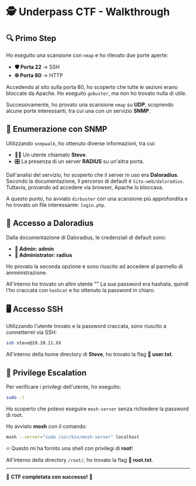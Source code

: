 # 🕵️ Underpass CTF - Walkthrough

## 🔍 Primo Step

Ho eseguito una scansione con `nmap` e ho rilevato due porte aperte:

- **🛡️ Porta 22** → SSH
- **🌐 Porta 80** → HTTP

Accedendo al sito sulla porta 80, ho scoperto che tutte le sezioni erano bloccate da Apache. Ho eseguito `gobuster`, ma non ho trovato nulla di utile.

Successivamente, ho provato una scansione `nmap` su **UDP**, scoprendo alcune porte interessanti, tra cui una con un servizio **SNMP**.

## 📡 Enumerazione con SNMP

Utilizzando `snmpwalk`, ho ottenuto diverse informazioni, tra cui:

- 🧑‍💻 Un utente chiamato **Steve**.
- 🎛️ La presenza di un server **RADIUS** su un'altra porta.

Dall'analisi del servizio, ho scoperto che il server in uso era **Daloradius**. Secondo la documentazione, il percorso di default è `Sito-web/daloradius`. Tuttavia, provando ad accedere via browser, Apache lo bloccava.

A questo punto, ho avviato `dirbuster` con una scansione più approfondita e ho trovato un file interessante: `login.php`.

## 🔑 Accesso a Daloradius

Dalla documentazione di Daloradius, le credenziali di default sono:

- **🔐 Admin: admin**
- **🔐 Administrator: radius**

Ho provato la seconda opzione e sono riuscito ad accedere al pannello di amministrazione.

All'interno ho trovato un altro utente ""
La sua password era hashata, quindi l'ho craccata con `hashcat` e ho ottenuto la password in chiaro. 

## 🖥️ Accesso SSH

Utilizzando l'utente trovato e la password craccata, sono riuscito a connettermi via SSH:

```bash
ssh steve@10.10.11.XX
```

All'interno della home directory di **Steve**, ho trovato la flag **🏴 user.txt**.

## 🚀 Privilege Escalation

Per verificare i privilegi dell'utente, ho eseguito:

```bash
sudo -l
```

Ho scoperto che potevo eseguire `mosh-server` senza richiedere la password di root.

Ho avviato **mosh** con il comando:

```bash
mosh --server="sudo /usr/bin/mosh-server" localhost
```

🔥 Questo mi ha fornito una shell con privilegi di **root**!

All'interno della directory `/root/`, ho trovato la flag **🏴 root.txt**.

---

🎯 **CTF completata con successo!** 🚀
